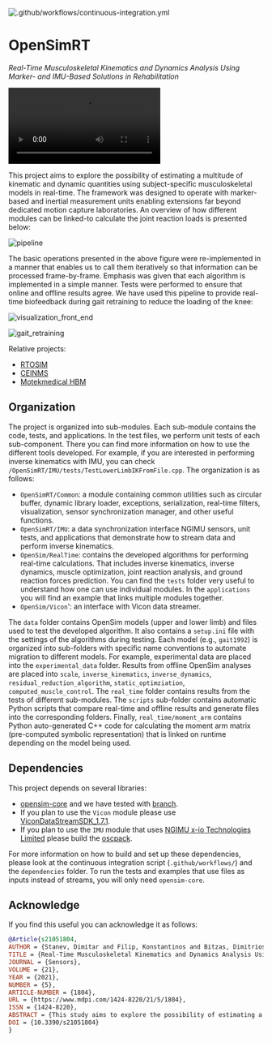 ![.github/workflows/continuous-integration.yml](https://github.com/mitkof6/OpenSimRT/workflows/.github/workflows/continuous-integration.yml/badge.svg)

# OpenSimRT

*Real-Time Musculoskeletal Kinematics and Dynamics Analysis Using Marker- and
IMU-Based Solutions in Rehabilitation*

![Demo video](https://mitkof6.gitlab.io/personal-site/publications/sensors2021/real_time_framework_video.mp4)

This project aims to explore the possibility of estimating a multitude of
kinematic and dynamic quantities using subject-specific musculoskeletal models
in real-time. The framework was designed to operate with marker-based and
inertial measurement units enabling extensions far beyond dedicated motion
capture laboratories. An overview of how different modules can be linked-to
calculate the joint reaction loads is presented below:

![pipeline](./doc/figures/real_time_pipeline.png)

The basic operations presented in the above figure were re-implemented in a
manner that enables us to call them iteratively so that information can be
processed frame-by-frame. Emphasis was given that each algorithm is implemented
in a simple manner. Tests were performed to ensure that online and offline
results agree. We have used this pipeline to provide real-time biofeedback
during gait retraining to reduce the loading of the knee:

![visualization_front_end](./doc/figures/visualization_front_end.png)

![gait_retraining](./doc/figures/gait_retraining_session.png)

Relative projects:

- [RTOSIM](https://github.com/RealTimeBiomechanics/rtosim)
- [CEINMS](https://simtk.org/projects/ceinms/)
- [Motekmedical HBM](https://www.motekmedical.com/software/hbm/)

## Organization

The project is organized into sub-modules. Each sub-module contains the code,
tests, and applications. In the test files, we perform unit tests of each
sub-component. There you can find more information on how to use the different
tools developed. For example, if you are interested in performing inverse
kinematics with IMU, you can check
`/OpenSimRT/IMU/tests/TestLowerLimbIKFromFile.cpp`. The organization is as
follows:

- `OpenSimRT/Common`: a module containing common utilities such as circular
  buffer, dynamic library loader, exceptions, serialization, real-time filters,
  visualization, sensor synchronization manager, and other useful functions.
- `OpenSimRT/IMU`: a data synchronization interface NGIMU sensors, unit tests,
  and applications that demonstrate how to stream data and perform inverse
  kinematics.
- `OpenSim/RealTime`: contains the developed algorithms for performing real-time
  calculations. That includes inverse kinematics, inverse dynamics, muscle
  optimization, joint reaction analysis, and ground reaction forces
  prediction. You can find the `tests` folder very useful to understand how one
  can use individual modules. In the `applications` you will find an example that
  links multiple modules together.
- `OpenSim/Vicon`': an interface with Vicon data streamer.


The `data` folder contains OpenSim models (upper and lower limb) and files used
to test the developed algorithm. It also contains a `setup.ini` file with the
settings of the algorithms during testing. Each model (e.g., `gait1992`) is
organized into sub-folders with specific name conventions to automate migration
to different models. For example, experimental data are placed into the
`experimental_data` folder. Results from offline OpenSim analyses are placed
into `scale`, `inverse_kinematics`, `inverse_dynamics`,
`residual_reduction_algorithm`, `static_optimziation`,
`computed_muscle_control`. The `real_time` folder contains results from the
tests of different sub-modules. The `scripts` sub-folder contains automatic
Python scripts that compare real-time and offline results and generate files
into the corresponding folders. Finally, `real_time/moment_arm` contains Python
auto-generated C++ code for calculating the moment arm matrix (pre-computed
symbolic representation) that is linked on runtime depending on the model being
used.

## Dependencies

This project depends on several libraries:

- [opensim-core](https://github.com/opensim-org/opensim-core) and we have
  tested with [branch](https://github.com/mitkof6/opensim-core/tree/bindings_timestepper).
- If you plan to use the `Vicon` module please use
  [ViconDataStreamSDK_1.7.1](https://www.vicon.com/software/datastream-sdk/?section=downloads).
- If you plan to use the `IMU` module that uses [NGIMU x-io Technologies
   Limited](https://x-io.co.uk/ngimu/) please build the
   [oscpack](https://github.com/mitkof6/oscpack).

For more information on how to build and set up these dependencies, please look
at the continuous integration script (`.github/workflows/`) and the
`dependencies` folder. To run the tests and examples that use files as inputs
instead of streams, you will only need `opensim-core`.

## Acknowledge

If you find this useful you can acknowledge it as follows:

```bibtex
@Article{s21051804,
AUTHOR = {Stanev, Dimitar and Filip, Konstantinos and Bitzas, Dimitrios and Zouras, Sokratis and Giarmatzis, Georgios and Tsaopoulos, Dimitrios and Moustakas, Konstantinos},
TITLE = {Real-Time Musculoskeletal Kinematics and Dynamics Analysis Using Marker- and IMU-Based Solutions in Rehabilitation},
JOURNAL = {Sensors},
VOLUME = {21},
YEAR = {2021},
NUMBER = {5},
ARTICLE-NUMBER = {1804},
URL = {https://www.mdpi.com/1424-8220/21/5/1804},
ISSN = {1424-8220},
ABSTRACT = {This study aims to explore the possibility of estimating a multitude of kinematic and dynamic quantities using subject-specific musculoskeletal models in real-time. The framework was designed to operate with marker-based and inertial measurement units enabling extensions far beyond dedicated motion capture laboratories. We present the technical details for calculating the kinematics, generalized forces, muscle forces, joint reaction loads, and predicting ground reaction wrenches during walking. Emphasis was given to reduce computational latency while maintaining accuracy as compared to the offline counterpart. Notably, we highlight the influence of adequate filtering and differentiation under noisy conditions and its importance for consequent dynamic calculations. Real-time estimates of the joint moments, muscle forces, and reaction loads closely resemble OpenSim’s offline analyses. Model-based estimation of ground reaction wrenches demonstrates that even a small error can negatively affect other estimated quantities. An application of the developed system is demonstrated in the context of rehabilitation and gait retraining. We expect that such a system will find numerous applications in laboratory settings and outdoor conditions with the advent of predicting or sensing environment interactions. Therefore, we hope that this open-source framework will be a significant milestone for solving this grand challenge.},
DOI = {10.3390/s21051804}
}
```

